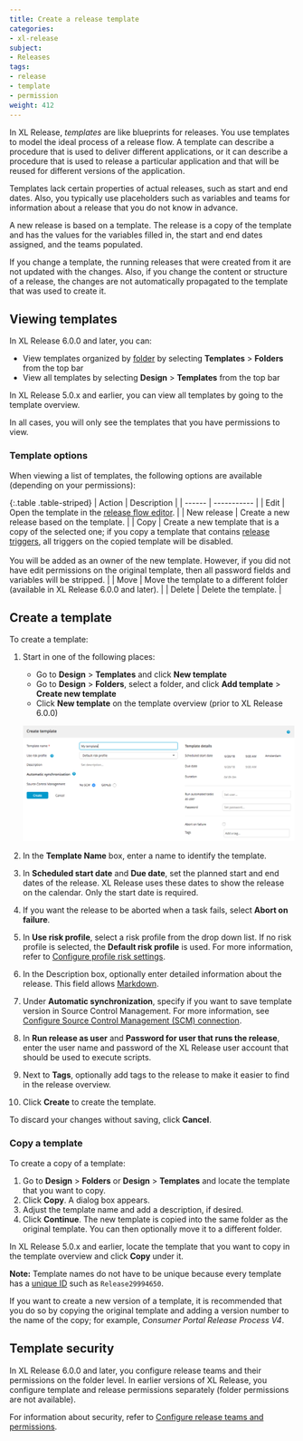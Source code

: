 ```yaml
---
title: Create a release template
categories:
- xl-release
subject:
- Releases
tags:
- release
- template
- permission
weight: 412
---
```


In XL Release, _templates_ are like blueprints for releases. You use templates to model the ideal process of a release flow. A template can describe a procedure that is used to deliver different applications, or it can describe a procedure that is used to release a particular application and that will be reused for different versions of the application.

Templates lack certain properties of actual releases, such as start and end dates. Also, you typically use placeholders such as variables and teams for information about a release that you do not know in advance.

A new release is based on a template. The release is a copy of the template and has the values for the variables filled in, the start and end dates assigned, and the teams populated.

If you change a template, the running releases that were created from it are not updated with the changes. Also, if you change the content or structure of a release, the changes are not automatically propagated to the template that was used to create it.

## Viewing templates

In XL Release 6.0.0 and later, you can:

* View templates organized by [folder](/xl-release/how-to/manage-templates-and-releases-using-folders.html) by selecting **Templates** > **Folders** from the top bar
* View all templates by selecting **Design** > **Templates** from the top bar

In XL Release 5.0.x and earlier, you can view all templates by going to the template overview.

In all cases, you will only see the templates that you have permissions to view.

### Template options

When viewing a list of templates, the following options are available (depending on your permissions):

{:.table .table-striped}
| Action | Description |
| ------ | ----------- |
| Edit | Open the template in the [release flow editor](/xl-release/how-to/using-the-release-flow-editor.html). |
| New release | Create a new release based on the template. |
| Copy | Create a new template that is a copy of the selected one; if you copy a template that contains [release triggers](/xl-release/how-to/create-a-release-trigger.html), all triggers on the copied template will be disabled.<br /><br />You will be added as an owner of the new template. However, if you did not have edit permissions on the original template, then all password fields and variables will be stripped. |
| Move | Move the template to a different folder (available in XL Release 6.0.0 and later). |
| Delete | Delete the template. |

## Create a template

To create a template:

1. Start in one of the following places:

    * Go to **Design** > **Templates** and click **New template**
    * Go to **Design** > **Folders**, select a folder, and click **Add template** > **Create new template**
    * Click **New template** on the template overview (prior to XL Release 6.0.0)

    ![Create new template](../images/create-new-template.png)

1. In the **Template Name** box, enter a name to identify the template.
1. In **Scheduled start date** and **Due date**, set the planned start and end dates of the release. XL Release uses these dates to show the release on the calendar. Only the start date is required.
1. If you want the release to be aborted when a task fails, select **Abort on failure**.
1. In **Use risk profile**, select a risk profile from the drop down list. If no risk profile is selected, the **Default risk profile** is used. For more information, refer to [Configure profile risk settings](/xl-release/how-to/configure-risk-settings.html).
1. In the Description box, optionally enter detailed information about the release. This field allows [Markdown](/xl-release/how-to/use-markdown-in-xl-release.html).
1. Under **Automatic synchronization**, specify if you want to save template version in Source Control Management. For more information, see [Configure Source Control Management (SCM) connection](/xl-release/how-to/scm.html#github-connections-options).
1. In **Run release as user** and **Password for user that runs the release**, enter the user name and password of the XL Release user account that should be used to execute scripts.
1. Next to **Tags**, optionally add tags to the release to make it easier to find in the release overview.
1. Click **Create** to create the template.

To discard your changes without saving, click **Cancel**.

### Copy a template

To create a copy of a template:

1. Go to **Design** > **Folders** or **Design** > **Templates** and locate the template that you want to copy.
2. Click **Copy**. A dialog box appears.
3. Adjust the template name and add a description, if desired.
4. Click **Continue**. The new template is copied into the same folder as the original template. You can then optionally move it to a different folder.

In XL Release 5.0.x and earlier, locate the template that you want to copy in the template overview and click **Copy** under it.

**Note:** Template names do not have to be unique because every template has a [unique ID](/xl-release/how-to/how-to-find-ids.html#releases-and-templates) such as `Release29994650`.

If you want to create a new version of a template, it is recommended that you do so by copying the original template and adding a version number to the name of the copy; for example, _Consumer Portal Release Process V4_.

## Template security

In XL Release 6.0.0 and later, you configure release teams and their permissions on the folder level. In earlier versions of XL Release, you configure template and release permissions separately (folder permissions are not available).

For information about security, refer to [Configure release teams and permissions](/xl-release/how-to/configure-release-teams-and-permissions.html).
